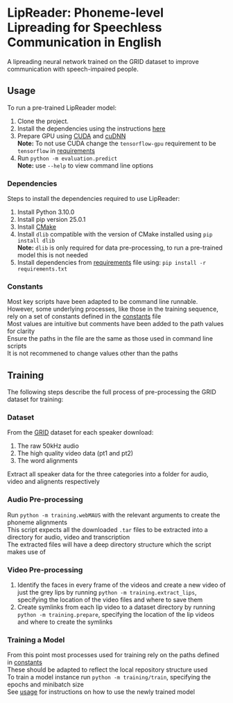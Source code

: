 # LipReader: Phoneme-level Lipreading for Speechless Communication in English

A lipreading neural network trained on the GRID dataset to improve communication with speech-impaired people.

## Usage

To run a pre-trained LipReader model:

1. Clone the project.
2. Install the dependencies using the instructions [here](###dependencies)
3. Prepare GPU using [CUDA](https://docs.nvidia.com/cuda/) and [cuDNN](https://docs.nvidia.com/cudnn/)  
**Note:** To not use CUDA change the `tensorflow-gpu` requirement to be `tensorflow` in [requirements](requirements.txt)
4. Run `python -m evaluation.predict`  
**Note:** use `--help` to view command line options

### Dependencies

Steps to install the dependencies required to use LipReader:

1. Install Python 3.10.0
2. Install pip version 25.0.1
3. Install [CMake](https://cmake.org/download/)
4. Install `dlib` compatible with the version of CMake installed using `pip install dlib`  
**Note:** `dlib` is only required for data pre-processing, to run a pre-trained model this is not needed
5. Install dependencies from [requirements](requirements.txt) file using:
`pip install -r requirements.txt`  


### Constants

Most key scripts have been adapted to be command line runnable. However, some underlying processes, like those in the training sequence, rely on a set of constants defined in the [constants](lipreader/common/constants.py) file  
Most values are intuitive but comments have been added to the path values for clarity  
Ensure the paths in the file are the same as those used in command line scripts  
It is not recommened to change values other than the paths  

## Training

The following steps describe the full process of pre-processing the GRID dataset for training:

### Dataset

From the [GRID](https://spandh.dcs.shef.ac.uk/gridcorpus/) dataset for each speaker download:  
1. The raw 50kHz audio
2. The high quality video data (pt1 and pt2)
3. The word alignments

Extract all speaker data for the three categories into a folder for audio, video and alignents respectively

### Audio Pre-processing

Run `python -m training.webMAUS` with the relevant arguments to create the phoneme alignments  
This script expects all the downloaded `.tar` files to be extracted into a directory for audio, video and transcription  
The extracted files will have a deep directory structure which the script makes use of

### Video Pre-processing

1. Identify the faces in every frame of the videos and create a new video of just the grey lips by running `python -m training.extract_lips`, specifying the location of the video files and where to save them
2. Create symlinks from each lip video to a dataset directory by running `python -m training.prepare`, specifying the location of the lip videos and where to create the symlinks

### Training a Model

From this point most processes used for training rely on the paths defined in [constants](lipreader/common/constants.py)  
These should be adapted to reflect the local repository structure used  
To train a model instance run `python -m training/train`, specifying the epochs and minibatch size  
See [usage](##usage) for instructions on how to use the newly trained model